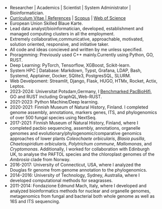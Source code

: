 - Researcher | Academics | Scientist | System Administrator | Bioinformatician.
- [Curriculum Vitae | References](https://drive.google.com/file/d/1MljSFnaq27_ASDBsA9y3MG6intrOcGSU/view?usp=sharing) | [Scopus](https://www.scopus.com/authid/detail.uri?authorId=36633064300) | [Web of Science](https://www.webofscience.com/wos/author/record/1149035) 
- European Union Skilled Blaue Karte. 
- Lead data analyst/bioinformatician, developed, establishment and managed computing clusters in	all the employment. 
- Extremely collaborative,communicative, approachable, motivated, solution oriented, responsive, and initiative taker.
- All code and ideas concieved and written by me unless specified.
- Proragmming: Previously used C++ mainly.Currently using Python, GO, RUST. 
- Deep Learning: PyTorch, Tensorflow, XGBoost, Scikit-learn.
- System HPC | Database: Markdown, Typst, Grafana, LDAP, Bash, Systemd, Apptainer, Docker, SQlite3, PostgresSQL, SLURM.
- Web Develpoment: Streamlit, Django, Flask, HUGO, HTMx, Rocket, Actix, Leptos.
- 2023-2024: Universitat Potsdam,Germany, I [Benchmarked PacBioHifi](https://github.com/applicativesystem/genomeassembly-pacbiohifi), GO and RUST including GraphQL,Web-RUST. 
- 2021-2023: Python Machine/Deep learning. 
- 2020-2021: Finnish Museum of Natural History, Finland. I completed genome assembly, annotations, markers genes, ITS, and phylogenomics of over 500 fungal species using NextSeq.
- 2017-2021: Finnish Museum of Natural History, Finland, where I completed pacbio sequencing, assembly, annotations, organelle genomes and evolutionary/phylogenomic/comparative genomics approaches of lower plants *Coleochaete orbicularis*, *Blasia pusilla*, *Chaetospiridium orbicularis*, *Polytrichum commune*, *Mallomonas*, and *Cryptomonas*. Additionally, I worked for collaboration with Edinburgh UK, to analyse the PAFTOL species and the chloroplast genomes of the *Ambrosia* clade from Norway.
- 2016-2017: University of Connecticut, USA, where I analyzed the Douglas fir genome from genome annotation to the phylogenomics.
- 2014–2016: University of Technology, Sydney, Australia, where I developed computational methods for seagrasses.
- 2011-2014: Fondazione Edmund Mach, Italy, where I developed and analyzed bioinformatics methods for nuclear and organelle genomes, metagenomics from fungal and bacterial both whole genome as well as 16S and ITS sequencing.


